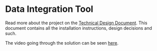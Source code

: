 # Data Integration Tool
Read more about the project on the [Technical Design Document](https://docs.google.com/document/d/1MKLm6Ik7Z4bRHpLNhrqOj_GQ9EDnaOcb8uemjZzibEw/edit?usp=sharing). This document contains all the installation instructions, design decisions and such.

The video going through the solution can be seen [here](https://www.loom.com/share/78791a9a492f4d79af24170bb7136690).

